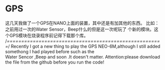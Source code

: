 # GPS
这几天我做了一个GPS在NANO上面的装置，其中还是有加其他的东西。
比如：之前用过一次的Water Sensor，Beep什么的但是这一次呢玩了
个新的模块。这个GPS模块在烧录程序前记得下载那个库。
/*======================================================*/
Recently I got a new thing to play the GPS NEO-6M,although 
I still added somethong I had played before such as the  
Water Sencor ,Beep and soon .It doesn't matter.
Attention:please download the file from the github before
you run the code!
